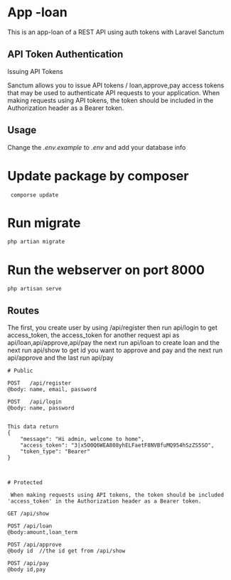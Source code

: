 # App -loan
This is an app-loan of a REST API using auth tokens with Laravel Sanctum

## API Token Authentication


Issuing API Tokens

Sanctum allows you to issue API tokens / loan,approve,pay access tokens that may be used to authenticate API requests to your application. When making requests using API tokens, the token should be included in the Authorization header as a Bearer token.
## Usage

Change the *.env.example* to *.env* and add your database info

# Update package by composer

``` 
 comporse update

```
# Run migrate

```
php artian migrate

```

# Run the webserver on port 8000

```
php artisan serve

```
## Routes

The first, you create user by using /api/register then run api/login to get access_token, the access_token for another request api as api/loan,api/approve,api/pay
  the next run api/loan to create loan  and the next run api/show to get id you want to approve and pay and the next run api/approve and the last run api/pay 

```
# Public

POST   /api/register
@body: name, email, password

POST   /api/login
@body: name, password


This data return
{
    "message": "Hi admin, welcome to home",
    "access_token": "3|x5O0Q6WEA808yhELFaetF8NVBfuMQ954hSzZS5SO",
    "token_type": "Bearer"
}



# Protected

 When making requests using API tokens, the token should be included 'access_token' in the Authorization header as a Bearer token.

GET /api/show 

POST /api/loan
@body:amount,loan_term

POST /api/approve
@body id  //the id get from /api/show

POST /api/pay
@body id,pay
